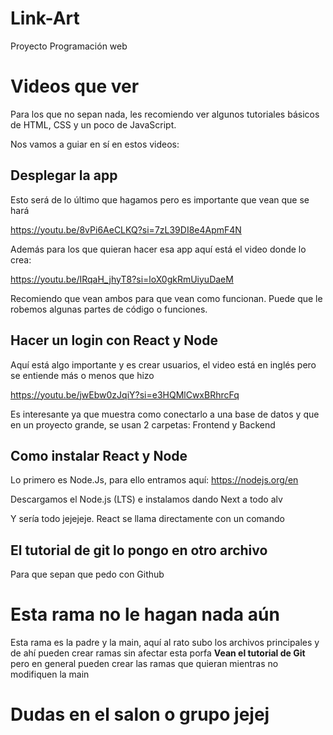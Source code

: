 # Link-Art
Proyecto Programación web

# Videos que ver

Para los que no sepan nada, les recomiendo ver algunos tutoriales básicos de HTML, CSS y un poco de JavaScript.

Nos vamos a guiar en sí en estos videos:

## Desplegar la app

Esto será de lo último que hagamos pero es importante que vean que se hará

https://youtu.be/8vPi6AeCLKQ?si=7zL39DI8e4ApmF4N

Además para los que quieran hacer esa app aquí está el video donde lo crea:

https://youtu.be/IRqaH_jhyT8?si=loX0gkRmUiyuDaeM

Recomiendo que vean ambos para que vean como funcionan. Puede que le robemos algunas partes de código o funciones.

## Hacer un login con React y Node

Aquí está algo importante y es crear usuarios, el video está en inglés pero se entiende más o menos que hizo

https://youtu.be/jwEbw0zJqiY?si=e3HQMlCwxBRhrcFq

Es interesante ya que muestra como conectarlo a una base de datos y que en un proyecto grande, se usan 2 carpetas: Frontend y Backend

## Como instalar React y Node

Lo primero es Node.Js, para ello entramos aquí: https://nodejs.org/en

Descargamos el Node.js (LTS) e instalamos dando Next a todo alv

Y sería todo jejejeje. React se llama directamente con un comando

## El tutorial de git lo pongo en otro archivo

Para que sepan que pedo con Github

# Esta rama no le hagan nada aún

Esta rama es la padre y la main, aquí al rato subo los archivos principales y de ahí pueden crear ramas sin afectar esta porfa **Vean el tutorial de Git** pero en general pueden crear las ramas que quieran mientras no modifiquen la main

# Dudas en el salon o grupo jejej
